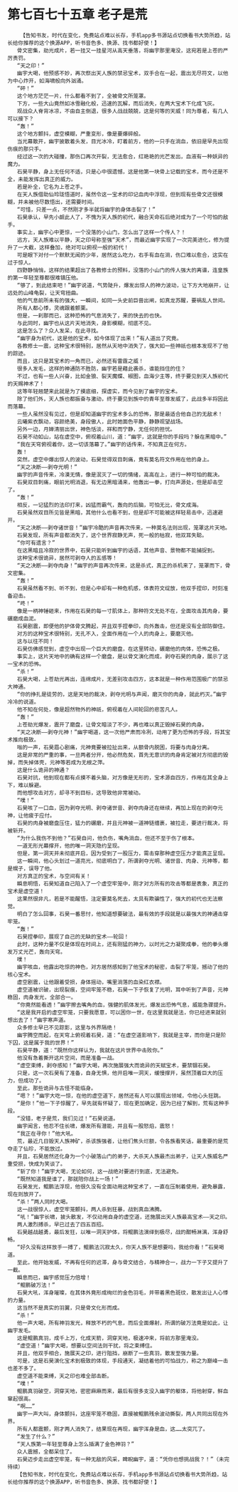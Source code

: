 # 第七百七十五章 老子是荒
        【告知书友，时代在变化，免费站点难以长存，手机app多书源站点切换看书大势所趋，站长给你推荐的这个换源APP，听书音色多、换源、找书都好使！】
       骨文密集，劫光成片，若一挂又一挂星河从高天垂落，将幽宇那里淹没，这宛若是上苍的严厉责罚。
       “天之印！”
       幽宇大喝，他预感不妙，再次祭出天人族的禁忌宝术，双手合在一起，震出无尽符文，以他为中心炸开，如海啸般向外汹涌。
       “砰！”
       这个地方茫茫一片，什么都看不到了，全被骨文所笼罩。
       下方，一些大山竟然如冰雪融化般，迅速的瓦解，而后消失，在两大宝术下化成飞灰。
       观战众人脊背冰凉，不由自主倒退，很多人战战兢兢，这是何等的天威！同为尊者，有几人可以接下？
       “轰！”
       这个地方颤抖，虚空模糊，严重变形，像是要爆碎般。
       当光幕散开，幽宇披散着头发，目光冰冷，盯着前方，他的一只手在淌血，依旧是早先出现伤痕的那只手。
       经过这一次的大碰撞，那伤口再次开裂，无法愈合，红艳艳的光芒发出，血液有一种妖异的魔力。
       石昊平静，身上无任何不适，只是心中很遗憾，这是他第一块骨上记载的宝术，而今还是不全，未能发挥出真正的威力。
       若是补全，它名为上苍之手。
       在天人族借助仙玲珑悟道时，虽然令这一宝术的印记血肉中浮现，但到现有些骨文还很模糊，并未被他尽数悟出，还需要时间。
       “可惜，只差一点，不然刚才多半就将幽宇的身体击裂了！”
       石昊承认，早先小觑此人了，不愧为天人族的初代，融合天命石后绝对成为了一个可怕的敌手。
       事实上，幽宇心中更惊，一个没落的小山门，怎么出了这样一个传人？！
       远方，天人族难以平静，天之印号称至强“天术”，而最近幽宇实现了一次完美进化，修为提升了一大截，这样叠加，绝对可以俯视一般的初代！
       可是眼下对付一个默默无闻的少年，居然这么吃力，右手有血在淌，伤口难以愈合，这实在过于惊人。
       四野静悄悄，这样的结果超出了各教修士的预料，没落的小山门的传人强大的离谱，连皇族的第一年轻至尊都很难镇压他。
       “够了，到此结束吧！”幽宇说道，气势陡升，爆发出惊人的神力波动，让下方大地崩开，让远处的山峰龟裂，让天穹扭曲。
       他的气息前所未有的强大，一瞬间，如同一头史前巨兽出闸，如真龙苏醒，要祸乱人世间。
       所有人都心悸，灵魂跟着颤栗。
       但是，一刹那而已，这种恐怖的气息消失了，来的快去的也快。
       与此同时，幽宇也从这片天地消失，身影模糊，彻底不见。
       这是怎么了？众人发呆，在此寻找。
       “幽宇身为初代，这是他的宝术，如今体现了出来！”有人道出了究竟。
       各教修士一震，这种宝术很特别，居然从天地中消失了，强大如一些神祇也根本发现不了他的踪迹。
       而且，这只是其宝术的一角而已，必然还有雷霆之威！
       很多人发毛，这样的神通防不胜防，幽宇若是藉此袭杀，谁能挡住的住？
       不过，也有一些人兴奋，比如金狼、裂天魔蝶、椒图，血海少主等，终于要见到天人族初代的天赐神术了！
       这等年轻翘楚来此就是为了摸底细，探虚实，而今见到了幽宇的宝术。
       除了他们外，天人族也都振奋与激动，终于要见到族中的青年至尊发威了，此战多半将因此而落幕。
       一些人虽然没有见过，但是却知道幽宇的宝术多么的恐怖，那是最适合他自己的无敌术！
       云曦紫衣飘动，容颜绝美，身段傲人，此时她面色平静，静静观望战场。
       另外一边，月婵清丽出世，神色恬淡，祥和而宁静，无任何的担忧。
       石昊不动如山，站在虚空中，俯视着山川，道：“幽宇，这就是你的手段吗？躲在黑暗中。”
       “我在天穹俯视着你，这一切该落幕了。”幽宇的话传来，不知真正在何方。
       轰！
       突然，虚空中爆出惊人的波动，石昊觉得双目刺痛，竟有莫名符文作用在他的身上。
       “天之决断——剥夺光明！”
       幽宇的声音传来，冷漠无情，像是泯灭了一切的情绪，高高在上，进行一种可怕的裁决。
       石昊双目刺痛，眼前光明消退，有无边黑暗涌来，他轰出一拳，打向声源处，但是却击空了。
       “轰！”
       相反，一记猛烈的法印打来，凶猛而霸气，轰向的后脑，可怕无比，骨文成海。
       石昊虽然双目所见皆是黑暗，其他什么也看不到，但是却不可能被这样轻易击中，迅速避开。
       “天之决断——剥夺诸世音！”幽宇冷酷的声音再次传来，一种莫名法则出现，笼罩这片天地。
       石昊发现，所有声音都消失了，这个世界寂静无声，死一般的枯寂，他双耳失聪。
       “你可有遗言？”
       在这黑暗且冷寂的世界中，石昊只能听到幽宇的话语，其他声音、景物都不能捕捉到。
       这种宝术很诡异，居然可剥夺人的五感等！
       “天之决断——剥夺肉身！”幽宇的声音再次传来，这是杀式，真正的杀机来了，笼罩而下，骨文密集。
       “轰！”
       石昊虽然看不到、听不到，但是心中却有一种危机感，体表符文绽放，他双手捏印，时刻准备迎击。
       “咚！”
       像是一柄神锤砸来，作用在石昊的每一寸肌体上，那种符文无处不在，全面攻击其肉身，要碾磨成血泥。
       石昊剧震，即便他的护体骨文腾起，并且双手捏拳印，向外轰击，但还是没有全部防御住。
       对方的这种宝术很特别，无孔不入，全面作用在一个人的肉身上，要磨灭他。
       这与以往不同！
       石昊仿佛感觉到，虚空中出现一个巨大的磨盘，在这里转动，碾磨他的肉体，恐怖之极。
       事实上，这片天地中的确有这样一个磨盘，是以骨文演化而成，剥夺石昊的肉身，展示了这一宝术的恐怖。
       “杀！”
       石昊大喝，上苍劫光再出，连绵成片，无差别攻击四方，这本就是一种作用范围极广的禁忌大神通。
       “你的挣扎是徒劳的，这是天地的裁决，剥夺光明与声闻，磨灭你的肉身，就此朽灭。”幽宇冷冷的说道。
       他不知在何处，像是超然物外的神祇，俯视着在人间轮回的悲苦凡人。
       “轰！”
       上苍劫光爆发，震开了磨盘，让骨文暗淡了不少，再也难以真正毁掉石昊的肉身。
       “天之决断——剥夺元神！”幽宇喝道，这一次他严肃而冷冽，动用了更为恐怖的手段，将其宝术推向极致。
       嗡的一声，石昊眉心剧痛，元神竟要被拉扯出来，从额骨内脱困，将要与肉身分离。
       这是非常的严重的事，一旦两者分开，他必然危矣，首先无意识的肉身肯定被对方彻底的毁掉，而失掉体壳，元神等若成为无根之萍。
       这是什么诡异的神通？
       石昊对抗，他到现在都有点摸不着头脑，对方像是无形的，宝术源自四方，作用在其全身上下，难以躲避。
       而他想攻击对方，却寻不到目标，这导致他非常被动。
       “噗！”
       石昊咳了一口血，因为剥夺光明、剥夺诸世音、剥夺肉身还在继续，再加上现在的剥夺元神，让他疲于应付。
       石昊的肉身被磨盘压住，猛力的碾磨，并且元神被一道神链缠裹，被拉走，要进行裁决，将被斩开。
       “为什么我伤不到他？”石昊自问，他负伤，嘴角淌血，但还不至于伤了根本。
       一道无形光幕撑开，他的唯一洞天隐约呈现。
       但是，第一洞天并未彻底开启，因为受到了一股压力，需击穿那种虚空压力才能真正呈现。
       这一瞬间，他心头划过一道亮光，彻底明白了，所谓剥夺光明、诸世音、肉身、元神等，都是幌子，误导了他。
       对方真正的宝术，与空间有关！
       瞬息明悟，石昊知道自己陷入了一个虚空牢笼中，刚才对方所有的攻击等都是表象，真正的宝术是虚空道！
       这果然很非凡，若是不能醒悟，注定要莫名死去，太具有欺骗性了，强大的初代也无法察觉。
       明白了怎么回事，石昊一番思忖，他知道想要破法，最有效的手段就是以最强大的神通击穿牢笼。
       “轰！”
       石昊捏拳印，展现了自己的无缺的宝术——轮回！
       此时，这种力量不仅是体现在时间上，还有刚猛的神力，以时光之力凝聚成拳，他的拳头爆发万丈光芒，轰向天穹。
       噗！
       幽宇咳血，他露出吃惊的神色，对方居然感知到了他宝术的秘密，击裂了牢笼，撼动了他的核心宝术。
       虚空剧震，让他跟着受损，身体摇动，嘴里淌落的血染红衣襟。
       虚空道被识破，出现裂痕，空间牢笼不稳，石昊一下子恢复了光明，耳中听到了声音，元神稳固，肉身发光，全部合一。
       “你竟然能看透！”幽宇擦去嘴角的血，强健的肌体发光，爆发出恐怖气息，威能急骤提升。
       “这是我开启的虚空牢笼，只要我愿意，可以困你一世，在这里我就是法，你已经进来就别想出去了！”幽宇寒声道。
       众多修士早已不见踪影，这里与外界隔绝！
       幽宇腾空而起，在天穹上俯视着石昊，道：“在虚空道影响下，我就是主宰，而你是只是阶下囚，这是属于我的世界！”
       石昊平静，道：“既然你这样认为，我就在这片世界中击败你。”
       他没有急着撕开这片空间，而是准备一战。
       “虚空束缚，剥夺感知！”幽宇大喝，再次施展强大而诡异的天赋宝术，要禁锢石昊。
       只是，这一次石昊有了准备，自身无惧，他开启唯一洞天，缓慢撑开，虽然顶着巨大的压力，但成功了。
       至此，那些诡异与古怪不能临身。
       “嗯？！”幽宇大吃一惊，在他的虚空道下，居然还有人可以展现出领域，令他心头狂跳。
       “是你！”他一下子惊醒了，早先就有怀疑了，现在更加确定，因为已经了解到，荒有这种手段。
       “没错，老子是荒，我们见过！”石昊说道。
       幽宇闻言，他忍不住长啸，爆发所有潜能，并且有一股怒焰，震怒！
       “我正在寻你！”他大吼。
       荒，最近几日毁天人族神矿，杀该族强者，让他们焦头烂额，令各族看笑话，最重要的是荒夺走了仙珍，不能放过。
       并且，石昊居然还化身为一个小破落山门的弟子，大杀天人族最杰出弟子，让天人族威名严重受损，快成为笑谈了。
       “斩了你！”幽宇大喝，无论如何，这一战绝对要进行到底，无法避免。
       “既然知道我是谁了，那就陪你战上一场！”
       石昊发光，鲲鹏法浮现，他很久没有全面动用这种宝术了，一直在压制着使用，避免暴露，现在则放开了。
       “杀！”两人同时大喝。
       这一战很惊人，虚空牢笼颤抖，两人杀到狂暴，战到真血沸腾。
       “吼！”幽宇长啸，披头散发，不仅动用自身的虚空道，还施展出天人族最高宝术——天之印。
       两人激烈搏杀，早已过去了四五百招。
       石昊越战越勇，最后发狂，以唯一洞天护体，将鲲鹏法演绎到极尽，战的酣畅淋漓，浑身舒畅。
       “好久没有这样放手一搏了，鲲鹏法沉寂太久，你天人族不是想要吗，我给你看！”石昊喝道。
       至此，他开始发威，不再有任何的迟滞，身与骨文结合，与精神合一，战力一下子又提升了一截。
       瞬息而已，幽宇感觉压力倍增！
       “鲲鹏破万法！”
       石昊大吼，浑身璀璨，在其体外竟形成绚烂的金色羽毛，并带着黑色斑纹，散发出让人心悸的力量。
       这当然不是真实的羽翼，只是骨文化形而成。
       “杀！”
       他一声大喝，所有神羽发光，释放不朽的气息，而后全面爆射，所谓的破万法竟是如此，让幽宇发毛。
       这是鲲鹏真羽，成千上万，化成天箭，洞穿天地，极速冲来，将前方那里淹没。
       “虚空道！”幽宇大喝，想要以空间法则干扰，将之束缚住。
       并且，他双手相合，施展天之印，进行阻挡，崩断了一些真羽，散发至强力量。
       可是，这是石昊演化宝术到极致的体现，手段通天，凝结着他的可怕战力，称之为巅峰一击也差不多了。
       虚空道不能束缚，天之印也难全部击断。
       “噗！”
       鲲鹏真羽破空，洞穿天地，密密麻麻而来，最后有很多支没入幽宇的躯体，将他射穿，鲜血窜起很高。
       “啊……”
       幽宇一声大叫，身体颤抖，这座牢笼不稳固，直接被鲲鹏残余波动撕裂，两人共同出现在外界。
       所有人都震颤，刚才两人消失了，结果现在再现，幽宇浑身是血，这……太突兀了。
       “发生了什么？”
       “天人族第一年轻至尊身上怎么插满了金色神羽？”
       众人震撼，全都呆住了。
       石昊迈步走出虚空牢笼，有一种无敌的风采，睥睨幽宇，道：“凭你也想挑战我？！”（未完待续）
       【告知书友，时代在变化，免费站点难以长存，手机app多书源站点切换看书大势所趋，站长给你推荐的这个换源APP，听书音色多、换源、找书都好使！】